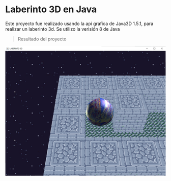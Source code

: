 # Laberinto 3D en Java
Este proyecto fue realizado usando la api grafica de Java3D 1.5.1, para realizar un laberinto 3d. Se utilizo la verisión 8 de Java
> Resultado del proyecto
<img title="Laberinto" alt="Laberinto 3D" src="screen_01.png">